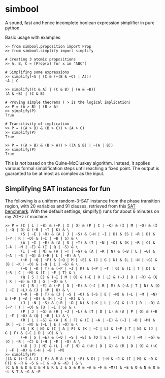# simbool

A sound, fast and hence incomplete boolean expression simplifier in pure python.

Basic usage with examples:
	
	>> from simbool.proposition import Prop
	>> from simbool.simplify import simplify
	
	# Creating 3 atomic propositions
	>> A, B, C = [Prop(x) for x in "ABC"]
	
	# Simplifing some expressions
	>> simplify(~A | (C & (~(B & ~C) | A)))
	~A | C
	
	>> simplify((C & A) | (C & B) | (A & ~B))
	(A & ~B) | (C & B)
	
	# Proving simple theorems ( > is the logical implication)
	>> P = (A > B) | (B > A)
	>> simplify(P)
	True	

	# Transitivity of implication
	>> P = ((A > B) & (B > C)) > (A > C)
	>> simplify(P)
	True
	
	>> P = ((A > B) & (B > A)) > ((A & B) | ~(A | B))
	>> simplify(P)
	True

This is *not* based on the Quine-McCluskey algorithm.
Instead, it applies various formal simplification steps 
until reaching a fixed point. The output is guaranted to be
at most as complex as the input.

## Simplifying SAT instances for fun

The following is a uniform random-3-SAT instance from the phase transition region, 
with 20 variables and 91 clauses, retrieved from this [SAT benchmark](http://www.cs.ubc.ca/~hoos/SATLIB/benchm.html).
With the default settings, simplify() runs for about 6 minutes on my 2GHz i7 machine.

	>> P = (C | L | ~B) & (~P | I | O) & (P | C | ~K) & (I | M | ~O) & (I | ~Q | O) & (~R | ~T | K) & \
	       (S | ~E | ~R) & (A | J | ~S) & (~H | ~I | D) & (S | ~R | D) & (~P | R | ~D) & (~I | ~B | S) & \
	       (A | ~I | ~E) & (A | S | ~T) & (T | ~N | ~O) & (K | ~R | C) & (~A | ~M | ~E) & (I | Q | ~S) & \
	       (I | ~K | N) & (A | ~T | ~G) & (A | ~R | N) & (~B | L | ~G) & (~A | ~S | ~Q) & (~H | L | ~E) & \
	       (~H | ~Q | ~F) & (~Q | M | ~E) & (J | G | N) & (L | ~N | ~G) & (B | ~K | ~O) & (~Q | L | ~G) & \
	       (~Q | ~K | T) & (~P | ~J | K) & (~P | ~T | G) & (I | T | D) & (~B | C | ~M) & (I | ~E | T) & \
	       (Q | S | E) & (~I | M | O) & (~E | O | L) & (~J | B | ~R) & (Q | K | ~S) & (Q | G | ~O) & \
	       (C | R | ~E) & (~P | D | ~E) & (~J | R | M) & (~A | T | N) & (Q | ~I | ~L) & (J | ~M | O) & \
	       (~R | ~B | T) & (J | ~S | ~O) & (~S | E | ~M) & (~L | ~M | ~N) & (~P | ~A | ~O) & (H | ~J | ~K) & \
	       (J | ~N | ~S) & (~R | ~D | N) & (~K | L | ~G) & (~J | D | ~O) & (~P | T | ~O) & (Q | ~I | G) & \
	       (P | J | ~G) & (H | ~J | ~L) & (T | D | L) & (A | P | Q) & (~B | ~F | ~O) & (Q | ~B | L) & \
	       (R | L | ~S) & (A | K | F) & (I | ~A | ~E) & (~I | ~D | ~M) & (K | ~E | ~N) & (~L | E | ~O) & \
	       (S | K | N) & (I | A | F) & (K | ~C | L) & (~P | T | N) & (J | G | F) & (~C | D | ~O) & \
	       (~H | S | ~E) & (~Q | ~S | ~E) & (Q | E | ~F) & (J | ~M | ~G) & (Q | ~B | ~C) & (~H | ~E | ~O) & \
	       (~D | J | M) & (L | ~F | N) & (~H | D | G) & (R | D | O) & (~C | ~F | ~O) & (~H | ~B | ~M)
	>> simplify(P)
	((A & ((~I & (J | F) & M & (~H | ~F) & D) | (~H & ~J & (I | M) & ~D & F)) & ~R & ~S & ~C & ~B & ~K) | & \
	(C & B & D & I & H & K & J & S & R & ~A & ~F & ~M)) & ~E & O & N & Q & ~L & T & ~G & ~P
